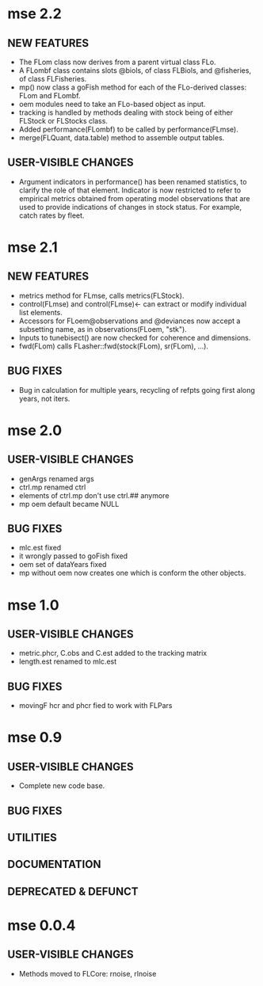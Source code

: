 # mse 2.2

## NEW FEATURES

- The FLom class now derives from a parent virtual class FLo.
- A FLombf class contains slots @biols, of class FLBiols, and @fisheries, of
  class FLFisheries.
- mp() now class a goFish method for each of the FLo-derived classes: FLom and
  FLombf.
- oem modules need to take an FLo-based object as input.
- tracking is handled by methods dealing with stock being of either FLStock or
  FLStocks class.
- Added performance(FLombf) to be called by performance(FLmse).
- merge(FLQuant, data.table) method to assemble output tables.

## USER-VISIBLE CHANGES

- Argument indicators in performance() has been renamed statistics, to clarify
  the role of that element. Indicator is now restricted to refer to empirical
  metrics obtained from operating model observations that are used to provide
  indications of changes in stock status. For example, catch rates by fleet.

# mse 2.1

## NEW FEATURES

- metrics method for FLmse, calls metrics(FLStock).
- control(FLmse) and control(FLmse)<- can extract or modify individual list elements.
- Accessors for FLoem@observations and @deviances now accept a subsetting name,
  as in observations(FLoem, "stk").
- Inputs to tunebisect() are now checked for coherence and dimensions.
- fwd(FLom) calls FLasher::fwd(stock(FLom), sr(FLom), ...).

## BUG FIXES

- Bug in calculation for multiple years, recycling of refpts going first along
  years, not iters.

# mse 2.0
 
## USER-VISIBLE CHANGES

- genArgs renamed args
- ctrl.mp renamed ctrl
- elements of ctrl.mp don't use ctrl.## anymore
- mp oem default became NULL

## BUG FIXES

- mlc.est fixed
- it wrongly passed to goFish fixed
- oem set of dataYears fixed
- mp without oem now creates one which is conform the other objects.

# mse 1.0

## USER-VISIBLE CHANGES

- metric.phcr, C.obs and C.est added to the tracking matrix
- length.est renamed to mlc.est

## BUG FIXES

- movingF hcr and phcr fied to work with FLPars

# mse 0.9

## USER-VISIBLE CHANGES

- Complete new code base.

## BUG FIXES

## UTILITIES

## DOCUMENTATION

## DEPRECATED & DEFUNCT

# mse 0.0.4

## USER-VISIBLE CHANGES

- Methods moved to FLCore: rnoise, rlnoise
